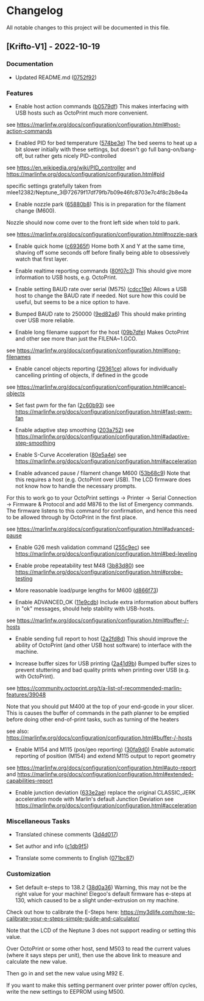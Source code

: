 # Changelog

All notable changes to this project will be documented in this file.

## [Krifto-V1] - 2022-10-19

### Documentation
    
- Updated README.md ([0752f92](0752f92fa78aefa71e456dade1c3d3a3abe69f64)) 
  
  


### Features
    
- Enable host action commands ([b0579df](b0579df1235e5c4383eb5b86837ec4ed3a856742)) 
  This makes interfacing with USB hosts such as OctoPrint much more
convenient.

see https://marlinfw.org/docs/configuration/configuration.html#host-action-commands
  

- Enabled PID for bed temperature ([574be3e](574be3ee72057184828f70c9856e60bb6a6d5bb3)) 
  The bed seems to heat up a bit slower initially with these settings, but
doesn't go full bang-on/bang-off, but rather gets nicely PID-controlled

see https://en.wikipedia.org/wiki/PID_controller
and https://marlinfw.org/docs/configuration/configuration.html#pid

specific settings gratefully taken from
mlee12382/Neptune_3@72679f17df79fb7b09e46fc8703e7c4f8c2b8e4a
  

- Enable nozzle park ([65880b8](65880b83b044991ddadbdea0de7191888d9d1c6a)) 
  This is in preparation for the filament change (M600).

Nozzle should now come over to the front left side when told to park.

see https://marlinfw.org/docs/configuration/configuration.html#nozzle-park
  

- Enable quick home ([c69365f](c69365fbf585c7f308bc9195eb6997017b6e81ab)) 
  Home both X and Y at the same time, shaving off some seconds off
before finally being able to obsessively watch that first layer.
  

- Enable realtime reporting commands ([80f07c3](80f07c30cba25b6fab533aca5627d840ad2c25ce)) 
  This should give more information to USB hosts, e.g. OctoPrint.
  

- Enable setting BAUD rate over serial (M575) ([cdcc19e](cdcc19ee3dad08dda7bce6ebee37f2a1c307ad3a)) 
  Allows a USB host to change the BAUD rate if needed. Not sure how
this could be useful, but seems to be a nice option to have.
  

- Bumped BAUD rate to 250000 ([9ed82a6](9ed82a6dba55b4ef73cd3cecf5a6a095cfa883b8)) 
  This should make printing over USB more reliable.
  

- Enable long filename support for the host ([09b7dfe](09b7dfe77407f3d2461e8cf395b4be7d80346368)) 
  Makes OctoPrint and other see more than just the FILENA~1.GCO.

see https://marlinfw.org/docs/configuration/configuration.html#long-filenames
  

- Enable cancel objects reporting ([29361ce](29361cee74c3410de355170fb78a355519676056)) 
  allows for individually cancelling printing of objects, if defined in the gcode

see https://marlinfw.org/docs/configuration/configuration.html#cancel-objects
  

- Set fast pwm for the fan ([2c60b93](2c60b9320caec47a0510b50ce55dba33a270b0e4)) 
  see https://marlinfw.org/docs/configuration/configuration.html#fast-pwm-fan
  

- Enable adaptive step smoothing ([203a752](203a7522712424b5e2c2539bfdd52c18a4a9defc)) 
  see https://marlinfw.org/docs/configuration/configuration.html#adaptive-step-smoothing
  

- Enable S-Curve Acceleration ([80e5a4e](80e5a4e8244f2f2a1e943b3a00eb8542b078526d)) 
  see https://marlinfw.org/docs/configuration/configuration.html#acceleration
  

- Enable advanced pause / filament change M600 ([53b68c9](53b68c9b9baf585ccd373df8d731004174daf3cb)) 
  Note that this requires a host (e.g. OctoPrint over USB). The  LCD
firmware does not know how to handle the necessary prompts.

For this to work go to your OctoPrint settings -> Printer -> Serial Connection ->
Firmware & Protocol and add M876 to the list of Emergency commands. The firmware
listens to this command for confirmation, and hence this need to be allowed
through by OctoPrint in the first place.

see https://marlinfw.org/docs/configuration/configuration.html#advanced-pause
  

- Enable G26 mesh validation command ([255c9ec](255c9ecb668f83b6a5c0dc14d3e9eea94de4e9f3)) 
  see https://marlinfw.org/docs/configuration/configuration.html#bed-leveling
  

- Enable probe repeatability test M48 ([3b83d80](3b83d80dc4ff5570cbd0f44ee46664913335dd3e)) 
  see https://marlinfw.org/docs/configuration/configuration.html#probe-testing
  

- More reasonable load/purge lengths for M600 ([d866f73](d866f73aa1e2406a000bbbe70eac0768728038fb)) 
  
  

- Enable ADVANCED_OK ([11e9cdb](11e9cdb9484f994e1f4882fcf168ce12509a2c40)) 
  Include extra information about buffers in "ok" messages, should help
stability with USB-hosts.

see https://marlinfw.org/docs/configuration/configuration.html#buffer-/-hosts
  

- Enable sending full report to host ([2a2fd8d](2a2fd8d842560cae7dc6b2f051fdad4594fa78b4)) 
  This should improve the ability of OctoPrint (and other USB host software)
to interface with the machine.
  

- Increase buffer sizes for USB printing ([2a41d9b](2a41d9b021f7251c0b201cf03e4223178ca43749)) 
  Bumped buffer sizes to prevent stuttering and bad quality prints
when printing over USB (e.g. with OctoPrint).

see https://community.octoprint.org/t/a-list-of-recommended-marlin-features/39048

Note that you should put M400 at the top of your end-gcode in your slicer.
This is causes the buffer of commands in the path planner to be emptied
before doing other end-of-print tasks, such as turning of the heaters

see also: https://marlinfw.org/docs/configuration/configuration.html#buffer-/-hosts
  

- Enable M154 and M115 (pos/geo reporting) ([30fa9d0](30fa9d034da67a7d61467125fa7580a9f7c9669b)) 
  Enable automatic reporting of position (M154)
and extend M115 output to report geometry

see https://marlinfw.org/docs/configuration/configuration.html#auto-report
and https://marlinfw.org/docs/configuration/configuration.html#extended-capabilities-report
  

- Enable junction deviation ([633e2ae](633e2ae96ede03c1431e48c42d0c68590b9dbecb)) 
  replace the original CLASSIC_JERK acceleration
mode with Marlin's default Junction Deviation
see https://marlinfw.org/docs/configuration/configuration.html#acceleration
  


### Miscellaneous Tasks
    
- Translated chinese comments ([3d4d017](3d4d017275dafb7a53c19fa9cf76881218091da9)) 
  
  

- Set author and info ([c1db9f5](c1db9f561ebc2632bceef0142c9ca6bfdf1ab5ba)) 
  
  

- Translate some comments to English ([071bc87](071bc8728e21466367e04a093f1809ffe10b4b55)) 
  
  


### Customization
    
- Set default e-steps to 138.2 ([38d0a36](38d0a36777be299d9e5c6834daacd9ab1c47fa46)) 
  Warning, this may not be the right value for your machine!
Elegoo's default firmware has e-steps at 130, which caused to be a slight
under-extrusion on my machine.

Check out how to calibrate the E-Steps here:
https://my3dlife.com/how-to-calibrate-your-e-steps-simple-guide-and-calculator/

Note that the LCD of the Neptune 3 does not support reading or setting this value.

Over OctoPrint or some other host, send M503 to read the current values (where it says
steps per unit), then use the above link to measure and calculate the new value.

Then go in and set the new value using M92 E<yournewlycalculatedvalue>.

If you want to make this setting permanent over printer power off/on cycles, write
the new settings to EEPROM using M500.
  



<!-- generated by git-cliff -->

